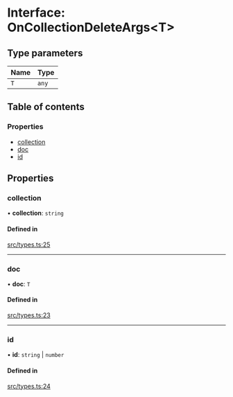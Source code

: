 # Interface: OnCollectionDeleteArgs\<T\>

## Type parameters

| Name | Type |
| :------ | :------ |
| `T` | `any` |

## Table of contents

### Properties

- [collection](OnCollectionDeleteArgs.md#collection)
- [doc](OnCollectionDeleteArgs.md#doc)
- [id](OnCollectionDeleteArgs.md#id)

## Properties

### collection

• **collection**: `string`

#### Defined in

[src/types.ts:25](https://github.com/GeorgeHulpoi/payload-dependencies-graph/blob/02eaae1/src/types.ts#L25)

___

### doc

• **doc**: `T`

#### Defined in

[src/types.ts:23](https://github.com/GeorgeHulpoi/payload-dependencies-graph/blob/02eaae1/src/types.ts#L23)

___

### id

• **id**: `string` \| `number`

#### Defined in

[src/types.ts:24](https://github.com/GeorgeHulpoi/payload-dependencies-graph/blob/02eaae1/src/types.ts#L24)

